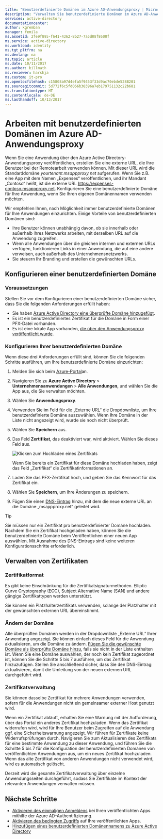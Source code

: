 ```yaml
---
title: "Benutzerdefinierte Domänen im Azure AD-Anwendungsproxy | Microsoft-Dokumentation"
description: "Verwalten Sie benutzerdefinierte Domänen im Azure AD-Anwendungsproxy, sodass die URL für die App immer die gleiche ist – unabhängig davon, wo Ihre Benutzer darauf zugreifen."
services: active-directory
documentationcenter: 
author: kgremban
manager: femila
ms.assetid: 2fe9f895-f641-4362-8b27-7a5d08f8600f
ms.service: active-directory
ms.workload: identity
ms.tgt_pltfrm: na
ms.devlang: na
ms.topic: article
ms.date: 10/11/2017
ms.author: billmath
ms.reviewer: harshja
ms.custom: it-pro
ms.openlocfilehash: c15808a97d4efa5f9453f33d9ac70ebde5288201
ms.sourcegitcommit: 5d772f6c5fd066b38396a7eb179751132c22b681
ms.translationtype: HT
ms.contentlocale: de-DE
ms.lasthandoff: 10/13/2017
---
```

# <a name="working-with-custom-domains-in-azure-ad-application-proxy"></a>Arbeiten mit benutzerdefinierten Domänen im Azure AD-Anwendungsproxy

Wenn Sie eine Anwendung über den Azure Active Directory-Anwendungsproxy veröffentlichen, erstellen Sie eine externe URL, die Ihre Benutzer bei der Remotearbeit verwenden können. Mit dieser URL wird die Standarddomäne *yourtenant.msappproxy.net* aufgerufen. Wenn Sie z.B. eine App mit dem Namen „Expenses“ veröffentlichen, und ihr Mandant „Contoso“ heißt, ist die externe URL https://expenses-contoso.msappproxy.net. Konfigurieren Sie eine benutzerdefinierte Domäne für Ihre Anwendung, wenn Sie Ihren eigenen Domänennamen verwenden möchten. 

Wir empfehlen Ihnen, nach Möglichkeit immer benutzerdefinierte Domänen für Ihre Anwendungen einzurichten. Einige Vorteile von benutzerdefinierten Domänen sind:

- Ihre Benutzer können unabhängig davon, ob sie innerhalb oder außerhalb Ihres Netzwerks arbeiten, mit derselben URL auf die Anwendung zugreifen.
- Wenn alle Anwendungen über die gleichen internen und externen URLs verfügen, funktionieren Links in einer Anwendung, die auf eine andere verweisen, auch außerhalb des Unternehmensnetzwerks. 
- Sie steuern Ihr Branding und erstellen die gewünschten URLs. 


## <a name="configure-a-custom-domain"></a>Konfigurieren einer benutzerdefinierten Domäne

### <a name="prerequisites"></a>Voraussetzungen

Stellen Sie vor dem Konfigurieren einer benutzerdefinierten Domäne sicher, dass Sie die folgenden Anforderungen erfüllt haben: 
- Sie haben [Azure Active Directory eine überprüfte Domäne hinzugefügt](active-directory-domains-add-azure-portal.md).
- Es ist ein benutzerdefiniertes Zertifikat für die Domäne in Form einer PFX-Datei vorhanden. 
- Es ist eine lokale App vorhanden, [die über den Anwendungsproxy veröffentlicht wurde](application-proxy-publish-azure-portal.md).

### <a name="configure-your-custom-domain"></a>Konfigurieren Ihrer benutzerdefinierten Domäne

Wenn diese drei Anforderungen erfüllt sind, können Sie die folgenden Schritte ausführen, um Ihre benutzerdefinierte Domäne einzurichten:

1. Melden Sie sich beim [Azure-Portal](https://portal.azure.com)an.
2. Navigieren Sie zu **Azure Active Directory** > **Unternehmensanwendungen** > **Alle Anwendungen**, und wählen Sie die App aus, die Sie verwalten möchten.
3. Wählen Sie **Anwendungsproxy**. 
4. Verwenden Sie im Feld für die „Externe URL“ die Dropdownliste, um Ihre benutzerdefinierte Domäne auszuwählen. Wenn Ihre Domäne in der Liste nicht angezeigt wird, wurde sie noch nicht überprüft. 
5. Wählen Sie **Speichern** aus.
5. Das Feld **Zertifikat**, das deaktiviert war, wird aktiviert. Wählen Sie dieses Feld aus. 

   ![Klicken zum Hochladen eines Zertifikats](./media/active-directory-application-proxy-custom-domains/certificate.png)

   Wenn Sie bereits ein Zertifikat für diese Domäne hochladen haben, zeigt das Feld „Zertifikat“ die Zertifikatinformationen an. 

6. Laden Sie das PFX-Zertifikat hoch, und geben Sie das Kennwort für das Zertifikat ein. 
7. Wählen Sie **Speichern**, um Ihre Änderungen zu speichern. 
8. Fügen Sie einen [DNS-Eintrag](../dns/dns-operations-recordsets-portal.md) hinzu, mit dem die neue externe URL an die Domäne „msappproxy.net“ geleitet wird. 

>[!TIP] 
>Sie müssen nur ein Zertifikat pro benutzerdefinierter Domäne hochladen. Nachdem Sie ein Zertifikat hochgeladen haben, können Sie die benutzerdefinierte Domäne beim Veröffentlichen einer neuen App auswählen. Mit Ausnahme des DNS-Eintrags sind keine weiteren Konfigurationsschritte erforderlich. 

## <a name="manage-certificates"></a>Verwalten von Zertifikaten

### <a name="certificate-format"></a>Zertifikatformat
Es gibt keine Einschränkung für die Zertifikatsignaturmethoden. Elliptic Curve Cryptography (ECC), Subject Alternative Name (SAN) und andere gängige Zertifikattypen werden unterstützt. 

Sie können ein Platzhalterzertifikats verwenden, solange der Platzhalter mit der gewünschten externen URL übereinstimmt. 

### <a name="changing-the-domain"></a>Ändern der Domäne
Alle überprüften Domänen werden in der Dropdownliste „Externe URL“ Ihrer Anwendung angezeigt. Sie können einfach dieses Feld für die Anwendung aktualisieren, um die Domäne zu ändern. [Fügen Sie die gewünschte Domäne als überprüfte Domäne hinzu](active-directory-domains-add-azure-portal.md), falls sie nicht in der Liste enthalten ist. Wenn Sie eine Domäne auswählen, der noch kein Zertifikat zugeordnet ist, können Sie die Schritte 5 bis 7 ausführen, um das Zertifikat hinzuzufügen. Stellen Sie anschließend sicher, dass Sie den DNS-Eintrag aktualisieren, damit die Umleitung von der neuen externen URL durchgeführt wird. 

### <a name="certificate-management"></a>Zertifikatverwaltung
Sie können dasselbe Zertifikat für mehrere Anwendungen verwenden, sofern für die Anwendungen nicht ein gemeinsamer externer Host genutzt wird. 

Wenn ein Zertifikat abläuft, erhalten Sie eine Warnung mit der Aufforderung, über das Portal ein anderes Zertifikat hochzuladen. Wenn das Zertifikat widerrufen wird, wird für Ihre Benutzer beim Zugreifen auf die Anwendung ggf. eine Sicherheitswarnung angezeigt. Wir führen für Zertifikate keine Widerrufsprüfungen durch.  Navigieren Sie zum Aktualisieren des Zertifikats für eine bestimmte Anwendung zu dieser Anwendung, und führen Sie die Schritte 5 bis 7 für die Konfiguration der benutzerdefinierten Domänen von veröffentlichten Anwendungen aus, um ein neues Zertifikat hochzuladen. Wenn das alte Zertifikat von anderen Anwendungen nicht verwendet wird, wird es automatisch gelöscht. 

Derzeit wird die gesamte Zertifikatverwaltung über einzelne Anwendungsseiten durchgeführt, sodass Sie Zertifikate im Kontext der relevanten Anwendungen verwalten müssen. 

## <a name="next-steps"></a>Nächste Schritte
* [Aktivieren des einmaligen Anmeldens](active-directory-application-proxy-sso-using-kcd.md) bei Ihren veröffentlichten Apps mithilfe der Azure AD-Authentifizierung.
* [Aktivieren des bedingten Zugriffs](active-directory-application-proxy-conditional-access.md) auf Ihre veröffentlichten Apps.
* [Hinzufügen eines benutzerdefinierten Domänennamens zu Azure Active Directory](active-directory-domains-add-azure-portal.md)



